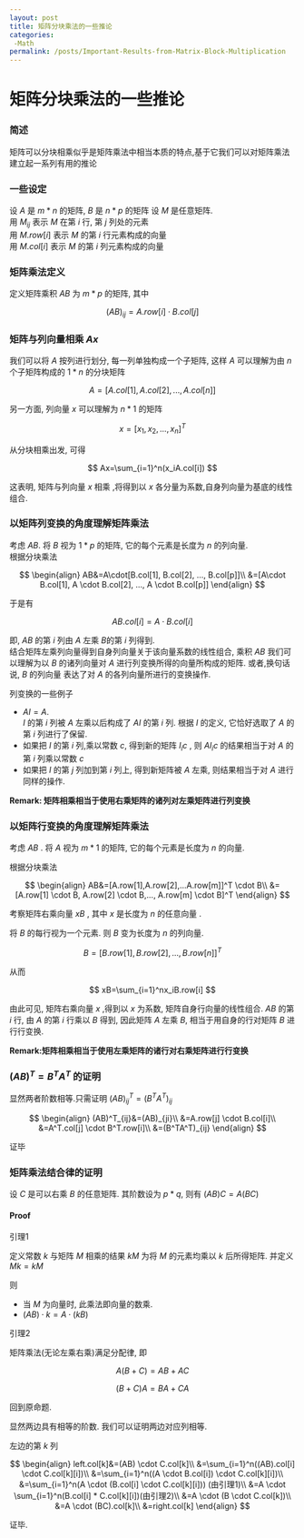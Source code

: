 ```yaml
---
layout: post
title: 矩阵分块乘法的一些推论
categories: 
 -Math
permalink: /posts/Important-Results-from-Matrix-Block-Multiplication
---
```


# 矩阵分块乘法的一些推论

### 简述

矩阵可以分块相乘似乎是矩阵乘法中相当本质的特点,基于它我们可以对矩阵乘法建立起一系列有用的推论


### 一些设定

设 $A$ 是 $m * n$ 的矩阵, $B$ 是 $n * p$ 的矩阵
设 $M$ 是任意矩阵.  
用 $M_{ij}$ 表示 $M$ 在第 $i$ 行, 第 $j$ 列处的元素    
用 $M.row[i]$ 表示 $M$ 的第 $i$ 行元素构成的向量  
用 $M.col[i]$ 表示 $M$ 的第 $i$ 列元素构成的向量

### 矩阵乘法定义

定义矩阵乘积 $AB$ 为 $m*p$ 的矩阵, 其中

$$
(AB)_{ij}=A.row[i] \cdot B.col[j]
$$

### 矩阵与列向量相乘 $Ax$

我们可以将 $A$ 按列进行划分, 每一列单独构成一个子矩阵, 这样 $A$ 可以理解为由 $n$ 个子矩阵构成的 $1*n$ 的分块矩阵  

  
$$
A=[A.col[1],A.col[2],...,A.col[n]]
$$

另一方面, 列向量 $x$ 可以理解为 $n * 1$ 的矩阵  


$$
x=[x_1,x_2,...,x_n]^T
$$

从分块相乘出发, 可得  


$$
Ax=\sum_{i=1}^n(x_iA.col[i])
$$

这表明, 矩阵与列向量 $x$ 相乘 ,将得到以 $x$ 各分量为系数,自身列向量为基底的线性组合.

### 以矩阵列变换的角度理解矩阵乘法

考虑 $AB$. 将 $B$ 视为 $1*p$ 的矩阵, 它的每个元素是长度为 $n$ 的列向量.  
根据分块乘法  


$$
\begin{align}
AB&=A\cdot[B.col[1], B.col[2], ..., B.col[p]]\\
&=[A\cdot B.col[1], A \cdot B.col[2], ..., A \cdot B.col[p]]
\end{align}
$$
  

于是有  


$$
AB.col[i]= A \cdot B.col[i]
$$
  

即, $AB$ 的第 $i$ 列由 $A$ 左乘 $B$的第 $i$ 列得到.  
结合矩阵左乘列向量得到自身列向量关于该向量系数的线性组合, 乘积 $AB$ 我们可以理解为以 $B$ 的诸列向量对 $A$ 进行列变换所得的向量所构成的矩阵. 或者,换句话说, $B$ 的列向量
表达了对 $A$ 的各列向量所进行的变换操作.

列变换的一些例子  

* $AI=A$.  
  $I$ 的第 $i$ 列被 $A$ 左乘以后构成了 $AI$ 的第 $i$ 列. 根据 $I$ 的定义, 它恰好选取了 $A$ 的第 $i$ 列进行了保留.
* 如果把 $I$ 的第 $i$ 列,乘以常数 $c$, 得到新的矩阵 $I_ic$ , 则 $AI_ic$ 的结果相当于对 $A$ 的第 $i$ 列乘以常数 $c$  
* 如果把 $I$ 的第 $j$ 列加到第 $i$ 列上, 得到新矩阵被 $A$ 左乘, 则结果相当于对 $A$ 进行同样的操作.

**Remark: 矩阵相乘相当于使用右乘矩阵的诸列对左乘矩阵进行列变换**

### 以矩阵行变换的角度理解矩阵乘法  

考虑 $AB$ . 将 $A$ 视为 $m * 1$ 的矩阵, 它的每个元素是长度为 $n$ 的向量.

根据分块乘法  


$$
\begin{align}
AB&=[A.row[1],A.row[2],...A.row[m]]^T \cdot B\\
&=[A.row[1] \cdot B, A.row[2] \cdot B,..., A.row[m] \cdot B]^T
\end{align}
$$

  

考察矩阵右乘向量 $xB$ , 其中 $x$ 是长度为 $n$ 的任意向量 .  

将 $B$ 的每行视为一个元素. 则 $B$ 变为长度为 $n$ 的列向量.   


$$
B=[B.row[1],B.row[2],...,B.row[n]]^T
$$
  

从而  


$$
xB=\sum_{i=1}^nx_iB.row[i]
$$
  

由此可见, 矩阵右乘向量 $x$ ,得到以 $x$ 为系数, 矩阵自身行向量的线性组合. $AB$ 的第 $i$ 行, 由 $A$ 的第 $i$ 行乘以 $B$ 得到, 因此矩阵 $A$ 左乘 $B$, 相当于用自身的行对矩阵 $B$ 进行行变换.

**Remark:矩阵相乘相当于使用左乘矩阵的诸行对右乘矩阵进行行变换**

### $(AB)^T=B^TA^T$ 的证明

显然两者阶数相等.只需证明 $(AB)^T_{ij}=(B^TA^T)_{ij}$   


$$
\begin{align}
(AB)^T_{ij}&=(AB)_{ji}\\
&=A.row[j] \cdot B.col[i]\\
&=A^T.col[j] \cdot B^T.row[i]\\
&=(B^TA^T)_{ij}
\end{align}
$$



证毕

### 矩阵乘法结合律的证明

设 $C$ 是可以右乘 $B$ 的任意矩阵. 其阶数设为 $p*q$, 则有 $(AB)C=A(BC)$ 

#### Proof 

引理1

定义常数 $k$ 与矩阵 $M$ 相乘的结果 $kM$ 为将 $M$ 的元素均乘以 $k$ 后所得矩阵. 并定义 $Mk=kM$

则  

* 当 $M$ 为向量时, 此乘法即向量的数乘.
* $(AB) \cdot k = A \cdot (kB)$

引理2

矩阵乘法(无论左乘右乘)满足分配律, 即  


$$
A(B+C)=AB+AC
$$

$$
(B+C)A=BA+CA
$$



回到原命题.   

显然两边具有相等的阶数. 我们可以证明两边对应列相等.

左边的第 $k$ 列  


$$
\begin{align}
left.col[k]&=(AB) \cdot C.col[k]\\
&=\sum_{i=1}^n((AB).col[i] \cdot C.col[k][i])\\
&=\sum_{i=1}^n((A \cdot B.col[i]) \cdot C.col[k][i])\\
&=\sum_{i=1}^n(A \cdot (B.col[i] \cdot C.col[k][i])) (由引理1)\\
&=A \cdot \sum_{i=1}^n(B.col[i] * C.col[k][i])(由引理2)\\
&=A \cdot (B \cdot C.col[k])\\
&=A \cdot (BC).col[k]\\
&=right.col[k]
\end{align}
$$
  

证毕.

















